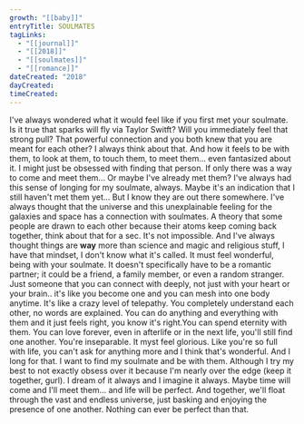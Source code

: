 ```yaml
---
growth: "[[baby]]"
entryTitle: SOULMATES
tagLinks:
  - "[[journal]]"
  - "[[2018]]"
  - "[[soulmates]]"
  - "[[romance]]"
dateCreated: "2018"
dayCreated:
timeCreated:
---
```

I've always wondered what it would feel like if you first met your soulmate. Is it true that sparks will fly via Taylor Switft? Will you immediately feel that strong pull? That powerful connection and you both knew that you are meant for each other? I always think about that. And how it feels to be with them, to look at them, to touch them, to meet them... even fantasized about it. I might just be obsessed with finding that person. If only there was a way to come and meet them... Or maybe I've already met them? I've always had this sense of longing for my soulmate, always. Maybe it's an indication that I still haven't met them yet... But I know they are out there somewhere. I've always thought that the universe and this unexplainable feeling for the galaxies and space has a connection with soulmates. A theory that some people are drawn to each other because their atoms keep coming back together, think about that for a sec. It's not impossible. And I've always thought things are **way** more than science and magic and religious stuff, I have that mindset, I don't know what it's called. It must feel wonderful, being with your soulmate. It doesn't specifically have to be a romantic partner; it could be a friend, a family member, or even a random stranger. Just someone that you can connect with deeply, not just with your heart or your brain.. it's like you become one and you can mesh into one body anytime. It's like a crazy level of telepathy. You completely understand each other, no words are explained. You can do anything and everything with them and it just feels right, you know it's right.You can spend eternity with them. You can love forever, even in afterlife or in the next life, you'll still find one another. You're inseparable. It myst feel glorious. Like you're so full with life, you can't ask for anything more and I think that's wonderful. And I long for that. I want to find my soulmate and be with them. Although I try my best to not exactly obsess over it because I'm nearly over the edge (keep it together, gurl). I dream of it always and I imagine it always. Maybe time will come and I'll meet them... and life will be perfect. And together, we'll float through the vast and endless universe, just basking and enjoying the presence of one another. Nothing can ever be perfect than that. 
